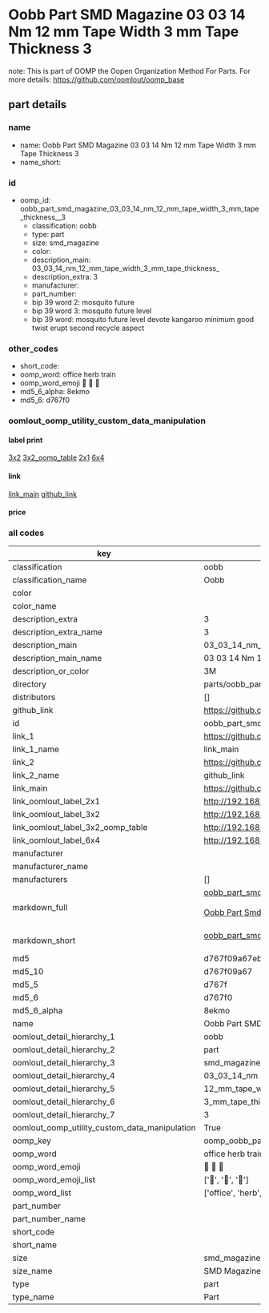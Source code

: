 # Oobb Part SMD Magazine 03 03 14 Nm 12 mm Tape Width 3 mm Tape Thickness  3  

note: This is part of OOMP the Oopen Organization Method For Parts. For more details: https://github.com/oomlout/oomp_base

##  part details





### name
* name: Oobb Part SMD Magazine 03 03 14 Nm 12 mm Tape Width 3 mm Tape Thickness  3
* name_short: 
### id
* oomp_id: oobb_part_smd_magazine_03_03_14_nm_12_mm_tape_width_3_mm_tape_thickness__3
  * classification: oobb
  * type: part
  * size: smd_magazine
  * color: 
  * description_main: 03_03_14_nm_12_mm_tape_width_3_mm_tape_thickness_
  * description_extra: 3
  * manufacturer: 
  * part_number: 
  * bip 39 word 2: mosquito future
  * bip 39 word 3: mosquito future level
  * bip 39 word: mosquito future level devote kangaroo minimum good twist erupt second recycle aspect

### other_codes
* short_code: 
* oomp_word: office herb train
* oomp_word_emoji :office: :herb: :train:
* md5_6_alpha: 8ekmo
* md5_6: d767f0






### oomlout_oomp_utility_custom_data_manipulation
#### label print
[3x2](http://192.168.1.245:1112/?label=oomp%208ekmo)
[3x2_oomp_table](http://192.168.1.107:1112/?label=oomp%208ekmo)
[2x1](http://192.168.1.242:1112/?label=oomp%208ekmo)
[6x4](http://192.168.1.55:1112/?label=oomp%208ekmo)    

#### link

[link_main](https://github.com/oomlout/oomlout_oomp_current_version_messy/tree/main/parts/oobb_part_smd_magazine_03_03_14_nm_12_mm_tape_width_3_mm_tape_thickness__3) [github_link](https://github.com/oomlout/oomlout_oomp_part_src/tree/main/parts/oobb_part_smd_magazine_03_03_14_nm_12_mm_tape_width_3_mm_tape_thickness__3)                             

#### price







### all codes 
| key | value |  
| --- | --- |  
| classification | oobb |  
| classification_name | Oobb |  
| color |  |  
| color_name |  |  
| description_extra | 3 |  
| description_extra_name | 3 |  
| description_main | 03_03_14_nm_12_mm_tape_width_3_mm_tape_thickness_ |  
| description_main_name | 03 03 14 Nm 12 mm Tape Width 3 mm Tape Thickness  |  
| description_or_color | 3M |  
| directory | parts/oobb_part_smd_magazine_03_03_14_nm_12_mm_tape_width_3_mm_tape_thickness__3 |  
| distributors | [] |  
| github_link | https://github.com/oomlout/oomlout_oomp_part_src/tree/main/parts/oobb_part_smd_magazine_03_03_14_nm_12_mm_tape_width_3_mm_tape_thickness__3 |  
| id | oobb_part_smd_magazine_03_03_14_nm_12_mm_tape_width_3_mm_tape_thickness__3 |  
| link_1 | https://github.com/oomlout/oomlout_oomp_current_version_messy/tree/main/parts/oobb_part_smd_magazine_03_03_14_nm_12_mm_tape_width_3_mm_tape_thickness__3 |  
| link_1_name | link_main |  
| link_2 | https://github.com/oomlout/oomlout_oomp_part_src/tree/main/parts/oobb_part_smd_magazine_03_03_14_nm_12_mm_tape_width_3_mm_tape_thickness__3 |  
| link_2_name | github_link |  
| link_main | https://github.com/oomlout/oomlout_oomp_current_version_messy/tree/main/parts/oobb_part_smd_magazine_03_03_14_nm_12_mm_tape_width_3_mm_tape_thickness__3 |  
| link_oomlout_label_2x1 | http://192.168.1.242:1112/?label=oomp%208ekmo |  
| link_oomlout_label_3x2 | http://192.168.1.245:1112/?label=oomp%208ekmo |  
| link_oomlout_label_3x2_oomp_table | http://192.168.1.107:1112/?label=oomp%208ekmo |  
| link_oomlout_label_6x4 | http://192.168.1.55:1112/?label=oomp%208ekmo |  
| manufacturer |  |  
| manufacturer_name |  |  
| manufacturers | [] |  
| markdown_full | [oobb_part_smd_magazine_03_03_14_nm_12_mm_tape_width_3_mm_tape_thickness__3](https://github.com/oomlout/oomlout_oomp_current_version_messy/tree/main/parts/oobb_part_smd_magazine_03_03_14_nm_12_mm_tape_width_3_mm_tape_thickness__3)<br>[](https://github.com/oomlout/oomlout_oomp_current_version_messy/tree/main/parts/oobb_part_smd_magazine_03_03_14_nm_12_mm_tape_width_3_mm_tape_thickness__3)<br>[Oobb Part Smd Magazine 03 03 14 Nm 12 Mm Tape Width 3 Mm Tape Thickness  3](https://github.com/oomlout/oomlout_oomp_current_version_messy/tree/main/parts/oobb_part_smd_magazine_03_03_14_nm_12_mm_tape_width_3_mm_tape_thickness__3)<br><br> |  
| markdown_short | [oobb_part_smd_magazine_03_03_14_nm_12_mm_tape_width_3_mm_tape_thickness__3](https://github.com/oomlout/oomlout_oomp_current_version_messy/tree/main/parts/oobb_part_smd_magazine_03_03_14_nm_12_mm_tape_width_3_mm_tape_thickness__3)<br><br> |  
| md5 | d767f09a67eb8c8e343cc3cd0157a480 |  
| md5_10 | d767f09a67 |  
| md5_5 | d767f |  
| md5_6 | d767f0 |  
| md5_6_alpha | 8ekmo |  
| name | Oobb Part SMD Magazine 03 03 14 Nm 12 mm Tape Width 3 mm Tape Thickness  3 |  
| oomlout_detail_hierarchy_1 | oobb |  
| oomlout_detail_hierarchy_2 | part |  
| oomlout_detail_hierarchy_3 | smd_magazine |  
| oomlout_detail_hierarchy_4 | 03_03_14_nm |  
| oomlout_detail_hierarchy_5 | 12_mm_tape_width |  
| oomlout_detail_hierarchy_6 | 3_mm_tape_thickness_ |  
| oomlout_detail_hierarchy_7 | 3 |  
| oomlout_oomp_utility_custom_data_manipulation | True |  
| oomp_key | oomp_oobb_part_smd_magazine_03_03_14_nm_12_mm_tape_width_3_mm_tape_thickness__3 |  
| oomp_word | office herb train |  
| oomp_word_emoji | :office: :herb: :train: |  
| oomp_word_emoji_list | [':office:', ':herb:', ':train:'] |  
| oomp_word_list | ['office', 'herb', 'train'] |  
| part_number |  |  
| part_number_name |  |  
| short_code |  |  
| short_name |  |  
| size | smd_magazine |  
| size_name | SMD Magazine |  
| type | part |  
| type_name | Part |  
